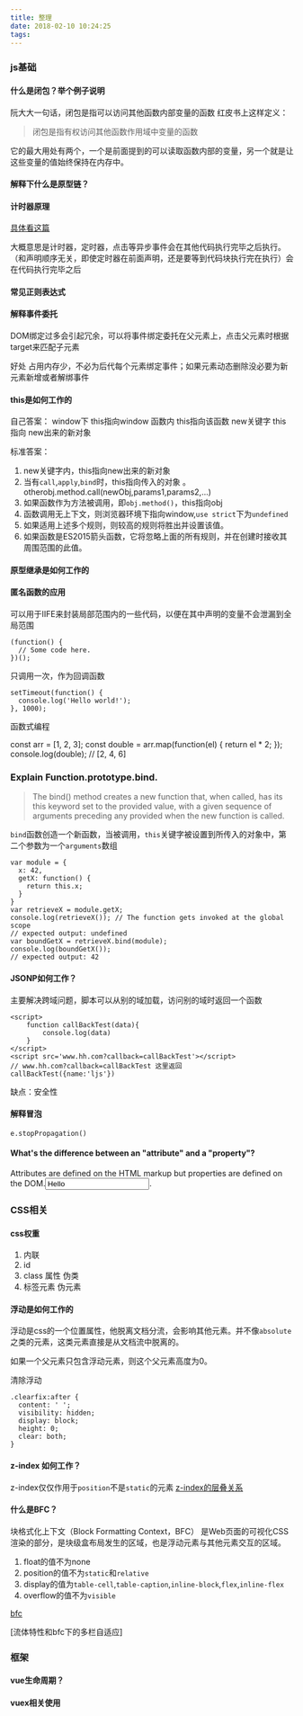 ```yaml
---
title: 整理
date: 2018-02-10 10:24:25
tags:
---
```

###  js基础

#### 什么是闭包？举个例子说明

阮大大一句话，闭包是指可以访问其他函数内部变量的函数
红皮书上这样定义：
>闭包是指有权访问其他函数作用域中变量的函数

它的最大用处有两个，一个是前面提到的可以读取函数内部的变量，另一个就是让这些变量的值始终保持在内存中。


#### 解释下什么是原型链？
#### 计时器原理
[具体看这篇](http://link.zhihu.com/?target=http%3A//ejohn.org/blog/how-javascript-timers-work/)    

大概意思是计时器，定时器，点击等异步事件会在其他代码执行完毕之后执行。（和声明顺序无关，即使定时器在前面声明，还是要等到代码块执行完在执行）会在代码执行完毕之后    
#### 常见正则表达式

#### 解释事件委托

DOM绑定过多会引起冗余，可以将事件绑定委托在父元素上，点击父元素时根据target来匹配子元素

好处 占用内存少，不必为后代每个元素绑定事件；如果元素动态删除没必要为新元素新增或者解绑事件
    

#### this是如何工作的
 

 自己答案：
 window下 this指向window
 函数内 this指向该函数
 new关键字 this指向 new出来的新对象

标准答案：
 1. new关键字内，this指向new出来的新对象
 2. 当有`call`,`apply`,`bind`时，this指向传入的对象   。  otherobj.method.call(newObj,params1,params2,...)
 3. 如果函数作为方法被调用，即`obj.method()`，this指向obj
 4. 函数调用无上下文，则浏览器环境下指向window,`use strict`下为`undefined`
 5. 如果适用上述多个规则，则较高的规则将胜出并设置该值。
 6. 如果函数是ES2015箭头函数，它将忽略上面的所有规则，并在创建时接收其周围范围的此值。

#### 原型继承是如何工作的

#### 匿名函数的应用

可以用于IIFE来封装局部范围内的一些代码，以便在其中声明的变量不会泄漏到全局范围

    (function() {
      // Some code here.
    })();

只调用一次，作为回调函数

    setTimeout(function() {
      console.log('Hello world!');
    }, 1000);

函数式编程

const arr = [1, 2, 3];
const double = arr.map(function(el) {
  return el * 2;
});
console.log(double); // [2, 4, 6]


### Explain Function.prototype.bind.
>The bind() method creates a new function that, when called, has its this keyword set to the provided value, with a given sequence of arguments preceding any provided when the new function is called.

`bind`函数创造一个新函数，当被调用，`this`关键字被设置到所传入的对象中，第二个参数为一个`arguments`数组

    var module = {
      x: 42,
      getX: function() {
        return this.x;
      }
    }
    var retrieveX = module.getX;
    console.log(retrieveX()); // The function gets invoked at the global scope
    // expected output: undefined
    var boundGetX = retrieveX.bind(module);
    console.log(boundGetX());
    // expected output: 42

####  JSONP如何工作？

主要解决跨域问题，脚本可以从别的域加载，访问别的域时返回一个函数

    <script>
        function callBackTest(data){
            console.log(data)
        }
    </script>
    <script src='www.hh.com?callback=callBackTest'></script>
    // www.hh.com?callback=callBackTest 这里返回  callBackTest({name:'ljs'})
 
 缺点：安全性

#### 解释冒泡
`e.stopPropagation()`

#### What's the difference between an "attribute" and a "property"?

Attributes are defined on the HTML markup but properties are defined on the DOM.<input type="text" value="Hello">.



### CSS相关

#### css权重
1. 内联
2. id
3. class 属性 伪类
4. 标签元素 伪元素

#### 浮动是如何工作的
浮动是css的一个位置属性，他脱离文档分流，会影响其他元素。并不像`absolute`之类的元素，这类元素直接是从文档流中脱离的。

如果一个父元素只包含浮动元素，则这个父元素高度为0。

清除浮动

    .clearfix:after {
      content: ' ';
      visibility: hidden;
      display: block;
      height: 0;
      clear: both;
    }

#### z-index 如何工作？
z-index仅仅作用于`position`不是`static`的元素
[z-index的层叠关系](https://developer.mozilla.org/zh-CN/docs/Web/Guide/CSS/Understanding_z_index/The_stacking_context)

#### 什么是BFC？

块格式化上下文（Block Formatting Context，BFC） 是Web页面的可视化CSS渲染的部分，是块级盒布局发生的区域，也是浮动元素与其他元素交互的区域。

1. float的值不为none
2. position的值不为`static`和`relative`
3. display的值为`table-cell`,`table-caption`,`inline-block`,`flex`,`inline-flex`
4. overflow的值不为`visible`

[bfc](https://developer.mozilla.org/zh-CN/docs/Web/Guide/CSS/Block_formatting_context)

[流体特性和bfc下的多栏自适应]

###  框架


#### vue生命周期？

#### vuex相关使用
